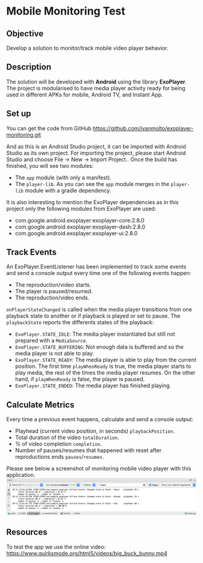 # Mobile Monitoring Test
## Objective
Develop a solution to monitor/track mobile video player behavior.

## Description
The solution will be developed with **Android** using the library **ExoPlayer**.
The project is modularised to have media player activity ready for being used in different APKs for mobile, Android TV, and Instant App.

## Set up
You can get the code from GitHub
https://github.com/ivanmolto/exoplayer-monitoring.git

And as this is an Android Studio project,  it can be imported with Android Studio as its own project.
For importing the project, please start Android Studio and choose File -> New -> Import Project..
Once the build has finished, you will see two modules:
* The `app` module (with only a manifest).
* The `player-lib`.
As you can see the `app` module merges in the `player-lib` module with a gradle dependency.

It is also interesting to mention the ExoPlayer dependencies as in this project only the following modules from ExoPlayer are used:
* com.google.android.exoplayer:exoplayer-core:2.8.0
* com.google.android.exoplayer:exoplayer-dash:2.8.0
* com.google.android.exoplayer:exoplayer-ui:2.8.0

## Track Events
An ExoPlayer.EventListener has been implemented to track some events and send a console output every time one of the following events happen:
* The reproduction/video starts.
* The player is paused/resumed.
* The reproduction/video ends.

`onPlayerStateChanged` is called when the media player transitions from one playback state to another or if playback is played or set to pause. 
The `playbackState` reports the differents states of the playback:
* `ExoPlayer.STATE_IDLE`: The media player instantiated but still not prepared with a `MediaSource`.
* `ExoPlayer.STATE_BUFFERING`: Not enough data is buffered and so the media player is not able to play.
* `ExoPlayer.STATE_READY`: The media player is able to play from the current position. The first time `playWhenReady` is true, the media player starts to play media, the rest of the times the media player resumes. On the other hand, if `playWhenReady` is false, the player is paused.
* `ExoPlayer.STATE_ENDED`: The media player has finished playing.

## Calculate Metrics
Every time a previous event happens, calculate and send a console output:
* Playhead (current video position, in seconds) `playbackPosition`.
* Total duration of the video `totalDuration`.
* % of video completion `completion`.
* Number of pauses/resumes that happened with reset after reproductions ends `pauses`/`resumes`.

Please see below a screenshot of monitoring mobile video player with this application.
![Logcat monitoring](./logcat-screenshot.png "Logcat monitoring")


## Resources
To test the app we use the online video:
https://www.quirksmode.org/html5/videos/big_buck_bunny.mp4
